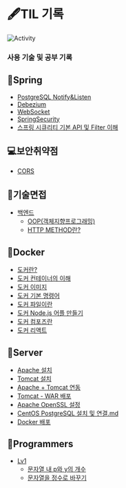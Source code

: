 # 🖋TIL 기록

<span>![Activity](https://img.shields.io/github/last-commit/DuHyeon2/DailyStudy)&nbsp;</span>

### 사용 기술 및 공부 기록

## 📒Spring
- [PostgreSQL Notify&Listen](https://github.com/DuHyeon2/DailyStudy/blob/main/Spring/PostgreSQLListenNotify/PostgreSQLNotifyListen.md)
- [Debezium](https://github.com/DuHyeon2/DailyStudy/blob/main/Spring/Debezium/Debezium.md)
- [WebSocket](https://github.com/DuHyeon2/DailyStudy/blob/main/Spring/WebSocket/WebSocket.md)
- [SpringSecurity](https://github.com/DuHyeon2/DailyStudy/blob/main/Spring/SpringSecurity)
- [스프링 시큐리티 기본 API 및 Filter 이해](https://github.com/DuHyeon2/TIL/blob/main/Spring/SpringSecurity/스프링%20시큐리티%20기본%20API%20및%20Filter%20이해.md)



## 💻보안취약점
- [CORS](https://github.com/DuHyeon2/DailyStudy/blob/main/SecurityVulnerability/CORS.md) <br>

## 📃기술면접
- [백엔드](https://github.com/DuHyeon2/TIL/blob/main/TechnicalInterview/BackEnd)
  - [OOP(객체지향프로그래밍)](https://github.com/DuHyeon2/TIL/blob/main/TechnicalInterview/BackEnd/OOP(객체지향프로그래밍).md)
  - [HTTP METHOD란?](https://github.com/DuHyeon2/TIL/blob/main/TechnicalInterview/BackEnd/HTTP%20METHOD.md)

## 🐳Docker
- [도커란?](https://github.com/DuHyeon2/TIL/blob/main/Docker/0_Docker란.md)
- [도커 컨테이너의 이해](https://github.com/DuHyeon2/TIL/blob/main/Docker/1_도커_컨테이너의_이해.md)
- [도커 이미지](https://github.com/DuHyeon2/TIL/blob/main/Docker/2_도커_이미지.md)
- [도커 기본 명령어](https://github.com/DuHyeon2/TIL/blob/main/Docker/3_도커_기본명령어.md)
- [도커 파일이란](https://github.com/DuHyeon2/TIL/blob/main/Docker/4_도커_파일이란.md)
- [도커 Node.js 어플 만들기](https://github.com/DuHyeon2/TIL/blob/main/Docker/5_도커_Node.js%20어플%20만들기.md)
- [도커 컴포즈란](https://github.com/DuHyeon2/TIL/blob/main/Docker/6_도커_컴포즈란.md)
- [도커 리액트](https://github.com/DuHyeon2/TIL/blob/main/Docker/7_도커_리액트.md)


## 🔨Server
- [Apache 설치](https://github.com/DuHyeon2/TIL/blob/main/Server/Apache%EC%84%A4%EC%B9%98.md)
- [Tomcat 설치](https://github.com/DuHyeon2/TIL/blob/main/Server/Tomcat%EC%84%A4%EC%B9%98.md)
- [Apache + Tomcat 연동](https://github.com/DuHyeon2/TIL/blob/main/Server/Apache%2BTomcat%20%EC%97%B0%EB%8F%99.md)
- [Tomcat - WAR 배포](https://github.com/DuHyeon2/TIL/blob/main/Server/Tomcat%20War%20%EB%B0%B0%ED%8F%AC.md)
- [Apache OpenSSL 설정](https://github.com/DuHyeon2/TIL/blob/main/Server/Apache%20OpenSSL%20%EC%84%A4%EC%A0%95.md)
- [CentOS PostgreSQL 설치 및 연결.md](https://github.com/DuHyeon2/TIL/blob/main/Server/CentOS%20PostgreSQL%20%EC%84%A4%EC%B9%98%20%EB%B0%8F%20%EC%97%B0%EA%B2%B0.md)
- [Docker 배포](https://github.com/DuHyeon2/TIL/blob/main/Server/Docker%20%EB%B0%B0%ED%8F%AC.md)


## 🔨Programmers
- [Lv1](https://github.com/DuHyeon2/TIL/tree/main/Programmers/Lv1)
  - [문자열 내 p와 y의 개수](https://github.com/DuHyeon2/TIL/blob/main/Programmers/Lv1/%EB%AC%B8%EC%9E%90%EC%97%B4%20%EB%82%B4%20p%EC%99%80%20y%EC%9D%98%20%EA%B0%9C%EC%88%98.md)
  - [문자열을 정수로 바꾸기](https://github.com/DuHyeon2/TIL/blob/main/Programmers/Lv1/%EB%AC%B8%EC%9E%90%EC%97%B4%EC%9D%84%20%EC%A0%95%EC%88%98%EB%A1%9C%20%EB%B0%94%EA%BE%B8%EA%B8%B0.md)
